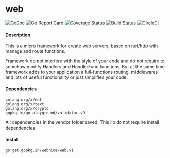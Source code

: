 # web

[![GoDoc](https://godoc.org/gopkg.in/webnice/web.v1?status.png)](http://godoc.org/gopkg.in/webnice/web.v1)
[![Go Report Card](https://goreportcard.com/badge/github.com/webnice/web)](https://goreportcard.com/report/github.com/webnice/web)
[![Coverage Status](https://coveralls.io/repos/github/webnice/web/badge.svg?branch=v1)](https://coveralls.io/github/webnice/web?branch=v1)
[![Build Status](https://travis-ci.org/webnice/web.svg?branch=v1)](https://travis-ci.org/webnice/web)
[![CircleCI](https://circleci.com/gh/webnice/web/tree/v1.svg?style=svg)](https://circleci.com/gh/webnice/web/tree/v1)

#### Description
This is a micro framework for create web servers, based on net/http with manage and route functions.

Framework do not interfere with the style of your code and do not require to somehow modify Handlers and HandlerFunc functions.
But at the same time framework adds to your application a full-functions routing, middlewares and lots of useful functionality or just simplifies your code.


#### Dependencies

	golang.org/x/net
	golang.org/x/text
	golang.org/x/crypto
	gopkg.in/go-playground/validator.v9

All dependencies in the vendor folder saved. This lib do not require install dependencies.


#### Install
```bash
go get gopkg.in/webnice/web.v1
```
